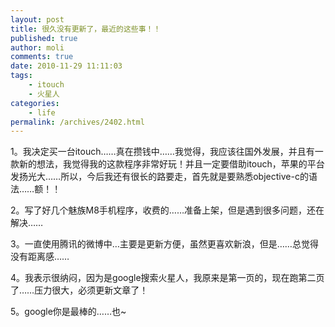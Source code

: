 ```yaml
---
layout: post
title: 很久没有更新了，最近的这些事！！
published: true
author: moli
comments: true
date: 2010-11-29 11:11:03
tags:
    - itouch
    - 火星人
categories:
    - life
permalink: /archives/2402.html
---
```

1。我决定买一台itouch……真在攒钱中……我觉得，我应该往国外发展，并且有一款新的想法，我觉得我的这款程序非常好玩！并且一定要借助itouch，苹果的平台发扬光大……所以，今后我还有很长的路要走，首先就是要熟悉objective-c的语法……额！！

2。写了好几个魅族M8手机程序，收费的……准备上架，但是遇到很多问题，还在解决……

3。一直使用腾讯的微博中…主要是更新方便，虽然更喜欢新浪，但是……总觉得没有距离感……

4。我表示很纳闷，因为是google搜索火星人，我原来是第一页的，现在跑第二页了……压力很大，必须更新文章了！

5。google你是最棒的……也~